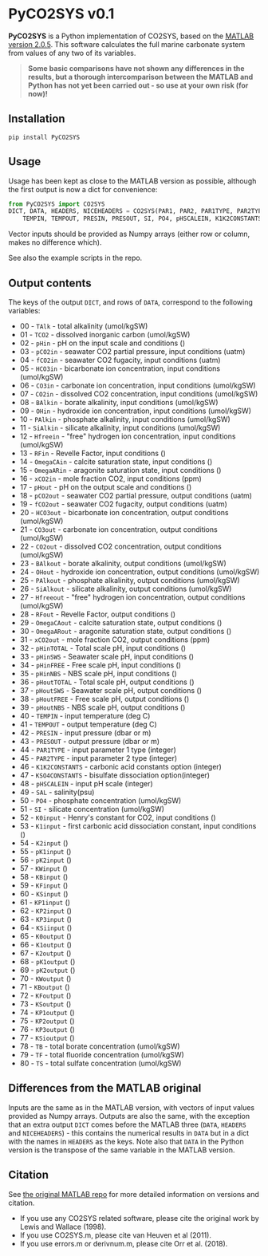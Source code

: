 # PyCO2SYS v0.1

**PyCO2SYS** is a Python implementation of CO2SYS, based on the [MATLAB version 2.0.5](https://github.com/jamesorr/CO2SYS-MATLAB). This software calculates the full marine carbonate system from values of any two of its variables.

> **Some basic comparisons have not shown any differences in the results, but a thorough intercomparison between the MATLAB and Python has not yet been carried out - so use at your own risk (for now)!**

## Installation

    pip install PyCO2SYS

## Usage

Usage has been kept as close to the MATLAB version as possible, although the first output is now a dict for convenience:

```python
from PyCO2SYS import CO2SYS
DICT, DATA, HEADERS, NICEHEADERS = CO2SYS(PAR1, PAR2, PAR1TYPE, PAR2TYPE, SAL,
    TEMPIN, TEMPOUT, PRESIN, PRESOUT, SI, PO4, pHSCALEIN, K1K2CONSTANTS, KSO4CONSTANTS)[0]
```

Vector inputs should be provided as Numpy arrays (either row or column, makes no difference which).

See also the example scripts in the repo.

## Output contents

The keys of the output `DICT`, and rows of `DATA`, correspond to the following variables:

  * 00 - `TAlk` - total alkalinity (umol/kgSW)
  * 01 - `TCO2` - dissolved inorganic carbon (umol/kgSW)
  * 02 - `pHin` - pH on the input scale and conditions ()
  * 03 - `pCO2in` - seawater CO2 partial pressure, input conditions (uatm)
  * 04 - `fCO2in` - seawater CO2 fugacity, input conditions (uatm)
  * 05 - `HCO3in` - bicarbonate ion concentration, input conditions (umol/kgSW)
  * 06 - `CO3in` - carbonate ion concentration, input conditions (umol/kgSW)
  * 07 - `CO2in` - dissolved CO2 concentration, input conditions (umol/kgSW)
  * 08 - `BAlkin` - borate alkalinity, input conditions (umol/kgSW)
  * 09 - `OHin` - hydroxide ion concentration, input conditions (umol/kgSW)
  * 10 - `PAlkin` - phosphate alkalinity, input conditions (umol/kgSW)
  * 11 - `SiAlkin` - silicate alkalinity, input conditions (umol/kgSW)
  * 12 - `Hfreein` - "free" hydrogen ion concentration, input conditions (umol/kgSW)
  * 13 - `RFin` - Revelle Factor, input conditions ()
  * 14 - `OmegaCAin` - calcite saturation state, input conditions ()
  * 15 - `OmegaARin` - aragonite saturation state, input conditions ()
  * 16 - `xCO2in` - mole fraction CO2, input conditions (ppm)
  * 17 - `pHout` - pH on the output scale and conditions ()
  * 18 - `pCO2out` - seawater CO2 partial pressure, output conditions (uatm)
  * 19 - `fCO2out` - seawater CO2 fugacity, output conditions (uatm)
  * 20 - `HCO3out` - bicarbonate ion concentration, output conditions (umol/kgSW)
  * 21 - `CO3out` - carbonate ion concentration, output conditions (umol/kgSW)
  * 22 - `CO2out` - dissolved CO2 concentration, output conditions (umol/kgSW)
  * 23 - `BAlkout` - borate alkalinity, output conditions (umol/kgSW)
  * 24 - `OHout` - hydroxide ion concentration, output conditions (umol/kgSW)
  * 25 - `PAlkout` - phosphate alkalinity, output conditions (umol/kgSW)
  * 26 - `SiAlkout` - silicate alkalinity, output conditions (umol/kgSW)
  * 27 - `Hfreeout` - "free" hydrogen ion concentration, output conditions (umol/kgSW)
  * 28 - `RFout` - Revelle Factor, output conditions ()
  * 29 - `OmegaCAout` - calcite saturation state, output conditions ()
  * 30 - `OmegaARout` - aragonite saturation state, output conditions ()
  * 31 - `xCO2out` - mole fraction CO2, output conditions (ppm)
  * 32 - `pHinTOTAL` - Total scale pH, input conditions ()
  * 33 - `pHinSWS` - Seawater scale pH, input conditions ()
  * 34 - `pHinFREE` - Free scale pH, input conditions ()
  * 35 - `pHinNBS` - NBS scale pH, input conditions ()
  * 36 - `pHoutTOTAL` - Total scale pH, output conditions ()
  * 37 - `pHoutSWS` - Seawater scale pH, output conditions ()
  * 38 - `pHoutFREE` - Free scale pH, output conditions ()
  * 39 - `pHoutNBS` - NBS scale pH, output conditions ()
  * 40 - `TEMPIN` - input temperature (deg C)
  * 41 - `TEMPOUT` - output temperature (deg C)
  * 42 - `PRESIN` - input pressure (dbar or m)
  * 43 - `PRESOUT` - output pressure (dbar or m)
  * 44 - `PAR1TYPE` - input parameter 1 type (integer)
  * 45 - `PAR2TYPE` - input parameter 2 type (integer)
  * 46 - `K1K2CONSTANTS` - carbonic acid constants option (integer)
  * 47 - `KSO4CONSTANTS` - bisulfate dissociation option(integer)
  * 48 - `pHSCALEIN` - input pH scale (integer)
  * 49 - `SAL` - salinity(psu)
  * 50 - `PO4` - phosphate concentration (umol/kgSW)
  * 51 - `SI` - silicate concentration (umol/kgSW)
  * 52 - `K0input` - Henry's constant for CO2, input conditions ()
  * 53 - `K1input` - first carbonic acid dissociation constant, input conditions ()
  * 54 - `K2input`            ()          
  * 55 - `pK1input`            ()          
  * 56 - `pK2input`            ()          
  * 57 - `KWinput`            ()          
  * 58 - `KBinput`            ()          
  * 59 - `KFinput`            ()          
  * 60 - `KSinput`            ()          
  * 61 - `KP1input`            ()          
  * 62 - `KP2input`            ()          
  * 63 - `KP3input`            ()          
  * 64 - `KSiinput`            ()              
  * 65 - `K0output`           ()          
  * 66 - `K1output`           ()          
  * 67 - `K2output`           ()          
  * 68 - `pK1output`           ()          
  * 69 - `pK2output`           ()          
  * 70 - `KWoutput`           ()          
  * 71 - `KBoutput`           ()          
  * 72 - `KFoutput`           ()          
  * 73 - `KSoutput`           ()          
  * 74 - `KP1output`           ()          
  * 75 - `KP2output`           ()          
  * 76 - `KP3output`           ()          
  * 77 - `KSioutput`           ()              
  * 78 - `TB` - total borate concentration (umol/kgSW)
  * 79 - `TF` - total fluoride concentration (umol/kgSW)
  * 80 - `TS` - total sulfate concentration (umol/kgSW)

## Differences from the MATLAB original

Inputs are the same as in the MATLAB version, with vectors of input values provided as Numpy arrays. Outputs are also the same, with the exception that an extra output `DICT` comes before the MATLAB three (`DATA`, `HEADERS` and `NICEHEADERS`) - this contains the numerical results in `DATA` but in a dict with the names in `HEADERS` as the keys. Note also that `DATA` in the Python version is the transpose of the same variable in the MATLAB version.

## Citation

See [the original MATLAB repo](https://github.com/jamesorr/CO2SYS-MATLAB) for more detailed information on versions and citation.

  * If you use any CO2SYS related software, please cite the original work by Lewis and Wallace (1998).
  * If you use CO2SYS.m, please cite van Heuven et al (2011).
  * If you use errors.m or derivnum.m, please cite Orr et al. (2018).
